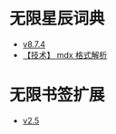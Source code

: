 # 无限星辰词典
- [v8.7.4](content/无限星辰_devlog.md)
- [【技术】 mdx 格式解析](content/无限星辰_svg.md)

# 无限书签扩展
- [v2.5](content/无限书签_devlog.md)



    
    
